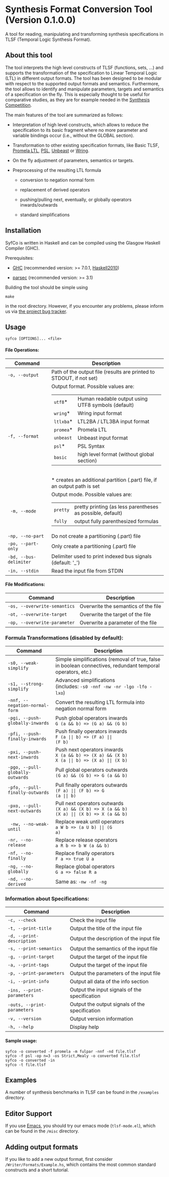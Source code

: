 # Synthesis Format Conversion Tool<br/>(Version 0.1.0.0)

A tool for reading, manipulating and transforming synthesis
specifications in TLSF (Temporal Logic Synthesis Format).

## About this tool

The tool interprets the high level constructs of TLSF (functions,
sets, ...) and supports the transformation of the specification to
Linear Temporal Logic (LTL) in different output formats. The tool has
been designed to be modular with respect to the supported output
formats and semantics. Furthermore, the tool allows to identify and
manipulate parameters, targets and semantics of a specification on the
fly. This is especially thought to be useful for comparative studies,
as they are for example needed in the [Synthesis
Competition](http://www.syntcomp.org/).

The main features of the tool are summarized as follows:

* Interpretation of high level constructs, which allows to reduce the
  specification to its basic fragment where no more parameter and
  variable bindings occur (i.e., without the GLOBAL section).
  
* Transformation to other existing specification formats, like Basic
  TLSF, [Promela LTL](http://spinroot.com/spin/Man/ltl.html),
  [PSL](https://en.wikipedia.org/wiki/Property_Specification_Language),
  [Unbeast](https://www.react.uni-saarland.de/tools/unbeast/) or
  [Wring](http://www.ist.tugraz.at/staff/bloem/wring.html).

* On the fly adjustment of parameters, semantics or targets.

* Preprocessing of the resulting LTL formula

    * conversion to negation normal form

    * replacement of derived operators

    * pushing/pulling next, eventually, or globally operators
      inwards/outwards

    * standard simplifications

## Installation
SyfCo is written in Haskell and can be compiled using the Glasgow Haskell Compiler (GHC).

Prerequisites:

* [GHC](https://www.haskell.org/ghc/) (recommended version: >= 7.0.1, [Haskell2010](https://wiki.haskell.org/Definition))
 
* [parsec](https://hackage.haskell.org/package/parsec-3.1.0) (recommended version: >= 3.1)

Building the tool should be simple using

<code>make</code>

in the root directory. However, if you encounter any problems, please inform us via [the project bug tracker](https://github.com/reactive-systems/syfco/issues).

## Usage

```syfco [OPTIONS]... <file>```

#### File Operations:

| Command                        | Description                                                          |
| ------------------------------ | -------------------------------------------------------------------- |
| ```-o, --output```             | Path of the output file (results are printed to STDOUT, if not  set) |
| ```-f, --format```             | Output format. Possible values are: </br> <table><tbody><tr>  <td>```utf8```* </td>  <td>Human readable output using UTF8 symbols (default) </td></tr><tr>  <td>```wring```* </td>  <td>Wring input format</td></tr><tr>  <td>```ltlxba```* </td>  <td>LTL2BA / LTL3BA input format</td></tr><tr>  <td>```promea```* </td>  <td>Promela LTL</td></tr><tr>  <td>```unbeast```</td>  <td>Unbeast input format</td></tr><tr>  <td>```psl```* </td>  <td>PSL Syntax</td></tr><tr>  <td>```basic```</td>  <td>high level format (without global section)</td></tr></tbody></table> </br> * creates an additional partition (.part) file, if an output path is set |
| ``` -m, --mode```              | Output mode. Possible values are: </br> <table><tbody><tr><td>```pretty```</td><td>pretty printing (as less parentheses as possible, default)</td></tr><tr><td>```fully```</td><td>output fully parenthesized formulas</td></tr></tbody></table> |
| ```-np, --no-part```           | Do not create a partitioning (.part) file                            |
| ```-po, --part-only```         | Only create a partitioning (.part) file                              |
| ```-bd, --bus-delimiter```     | Delimiter used to print indexed bus signals (default: '_')           |
| ```-in, --stdin```             | Read the input file from STDIN                                       |

#### File Modifications:

| Command                          | Description                         |
| -------------------------------- | ----------------------------------- |
| ```-os, --overwrite-semantics``` | Overwrite the semantics of the file |
| ```-ot, --overwrite-target```    | Overwrite the target of the file    | 
| ```-op, --overwrite-parameter``` | Overwrite a parameter of the file   |

### Formula Transformations (disabled by default):

| Command                              | Description           |
| ------------------------------------ | --------------------- |
| ```-s0, --weak-simplify```           | Simple simplifications (removal of true, false in boolean connectives, redundant temporal operators, etc.) |
| ```-s1, --strong-simplify```         | Advanced simplifications </br> (includes: ```-s0 -nnf -nw -nr -lgo -lfo -lxo```) |
| ```-nnf, --negation-normal-form```   | Convert the resulting LTL formula into negation normal form |
| ```-pgi, --push-globally-inwards```  | Push global operators inwards </br> ```G (a && b) => (G a) && (G b)``` |
| ```-pfi, --push-finally-inwards```   | Push finally operators inwards </br> <code>F (a &#124;&#124; b) => (F a) &#124;&#124; (F b)</code> |
| ```-pxi, --push-next-inwards```      | Push next operators inwards </br> ```X (a && b) => (X a) && (X b)``` </br>  <code>X (a &#124;&#124; b) => (X a) &#124;&#124; (X b)</code> |
| ```-pgo, --pull-globally-outwards``` | Pull global operators outwards </br> ```(G a) && (G b) => G (a && b)``` |
| ```-pfo, --pull-finally-outwards```  | Pull finally operators outwards  </br>  <code>(F a) &#124;&#124; (F b) => G (a &#124;&#124; b)</code>
| ```-pxo, --pull-next-outwards```     | Pull next operators outwards </br> ```(X a) && (X b) => X (a && b)``` </br> <code>(X a) &#124;&#124; (X b) => X (a && b)</code>
| ``` -nw, --no-weak-until```          | Replace weak until operators </br> <code>a W b => (a U b) &#124;&#124; (G a)</code>
| ```-nr, --no-release```              | Replace release operators </br> ```a R b => b W (a && b)```
| ```-nf, --no-finally```              | Replace finally operators </br> ```F a => true U a```
| ```-ng, --no-globally```             | Replace global operators </br> ```G a => false R a```
| ```-nd, --no-derived```              | Same as: ```-nw -nf -ng``` |

### Information about Specifications:

| Command                         | Description                                    |
| ------------------------------- | ---------------------------------------------- |
| ```-c, --check```               | Check the input file                           |
| ```-t, --print-title```         | Output the title of the input file             |
| ```-d, --print-description```   | Output the description of the input file       |
| ```-s, --print-semantics```     | Output the semantics of the input file         |
| ```-g, --print-target```        | Output the target of the input file            |
| ```-a, --print-tags```          | Output the target of the input file            |
| ```-p, --print-parameters```    | Output the parameters of the input file        |
| ```-i, --print-info```          | Output all data of the info section            |
| ```-ins, --print-parameters```  | Output the input signals of the specification  |
| ```-outs, --print-parameters``` | Output the output signals of the specification |
| ```-v, --version```             | Output version information                     |
| ```-h, --help```                | Display help                                   |

#### Sample usage:

```
syfco -o converted -f promela -m fulpar -nnf -nd file.tlsf
syfco -f psl -op n=3 -os Strict,Mealy -o converted file.tlsf
syfco -o converted -in
syfco -t file.tlsf
```
  
## Examples

A number of synthesis benchmarks in TLSF can be found in the
```/examples``` directory.

## Editor Support

If you use [Emacs](https://www.gnu.org/software/emacs/), you should try our emacs mode (```tlsf-mode.el```),
which can be found in the ```/misc``` directory.

## Adding output formats

If you like to add a new output format, first consider
```/Writer/Formats/Example.hs```, which contains the most common
standard constructs and a short tutorial.
